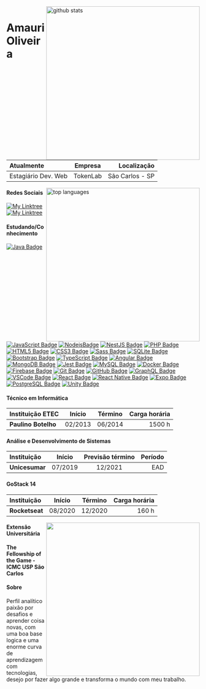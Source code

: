 <img align="right" width="400" src="https://github-readme-stats.vercel.app/api?username=amaurioliveiratokenlab&show_icons=true&theme=dark&count_private=true" alt="github stats" />

# Amauri Oliveira

| Atualmente  | Empresa | Localização|
:-- | :-: | --:
| Estagiário Dev. Web | TokenLab | São Carlos - SP|

<img align="right" width="400" src="https://github-readme-stats.vercel.app/api/top-langs/?username=amaurioliveiratokenlab&theme=dark" alt="top languages"/> 

#### Redes Sociais
[![My Linktree](https://img.shields.io/badge/-LinkTree-39E09B?style=for-the-badge&logo=linktree&logoColor=white&link=https://linktr.ee/amauri_oliveira)](https://linktr.ee/amauri_oliveira)
[![My Linktree](https://img.shields.io/badge/-OtherGitHub-181717?style=for-the-badge&logo=github&logoColor=white&link=https://github.com/AmauriOliveira)](https://github.com/AmauriOliveira)


#### Estudando/Conhecimento
[![Java Badge](https://img.shields.io/badge/-Java-007396?style=flat-square&logo=java)](#)
[![JavaScript Badge](https://img.shields.io/badge/-JavaScript-black?style=flat-square&logo=javascript)](#)
[![NodejsBadge](https://img.shields.io/badge/-Nodejs-339933?style=flat-square&logo=Node.js&logoColor=white)](#)
[![NestJS Badge](https://img.shields.io/badge/-NestJS-E0234E?style=flat-square&logo=nestjs&logoColor=white)](#)
[![PHP Badge](https://img.shields.io/badge/-PHP-777BB4?style=flat-square&logo=php&logoColor=white)](#)
[![HTML5 Badge](https://img.shields.io/badge/-HTML5-E34F26?style=flat-square&logo=html5&logoColor=white)](#)
[![CSS3 Badge](https://img.shields.io/badge/-CSS3-1572B6?style=flat-square&logo=css3)](#)
[![Sass Badge](https://img.shields.io/badge/-Sass-CC6699?style=flat-square&logo=sass&logoColor=white)](#)
[![SQLite Badge](https://img.shields.io/badge/-SQLite-003B57?style=flat-square&logo=sqlite&logoColor=white)](#)
[![Bootstrap Badge](https://img.shields.io/badge/-Bootstrap-563D7C?style=flat-square&logo=bootstrap)](#)
[![TypeScript Badge](https://img.shields.io/badge/-TypeScript-007ACC?style=flat-square&logo=typescript&logoColor=white)](#)
[![Angular Badge](https://img.shields.io/badge/-Angular-DD0031?style=flat-square&logo=angular)](#)
[![MongoDB Badge](https://img.shields.io/badge/-MongoDB-black?style=flat-square&logo=mongodb)](#)
[![Jest Badge](https://img.shields.io/badge/-Jest-C21325?style=flat-square&logo=jest&logoColor=white)](#)
[![MySQL Badge](https://img.shields.io/badge/-MySQL-4479A1?style=flat-square&logo=mysql&logoColor=white)](#)
[![Docker Badge](https://img.shields.io/badge/-Docker-2496ED?style=flat-square&logo=docker&logoColor=white)](#)
[![Firebase Badge](https://img.shields.io/badge/Firebase-FFCA28?style=flat-square&logo=firebase&logoColor=white)](#)
[![Git Badge](https://img.shields.io/badge/-Git-black?style=flat-square&logo=git)](#)
[![GitHub Badge](https://img.shields.io/badge/-GitHub-181717?style=flat-square&logo=github)](#)
[![GraphQL Badge](https://img.shields.io/badge/-GraphQL-E10098?style=flat-square&logo=GraphQL&logoColor=white)](#)
[![VSCode Badge](https://img.shields.io/badge/-VSCode-007ACC?style=flat-square&logo=visual-studio-code&logoColor=white)](#)
[![React Badge](https://img.shields.io/badge/-React-282c33?style=flat&logo=react&logoColor=61DAFB)](#)
[![React Native Badge](https://img.shields.io/badge/-React_Native-silver?&style=flat&logo=react&logoColor=61DAFB)](#)
[![Expo Badge](https://img.shields.io/badge/-Expo-4C35E3?&style=flat&logo=expo&logoColor=white)](#)
[![PostgreSQL Badge](https://img.shields.io/badge/-PostgreSQL-336791?style=flat-square&logo=postgresql&logoColor=white)](#)
[![Unity Badge](https://img.shields.io/badge/-Unity-000000?style=flat-square&logo=unity&logoColor=white)](#)

#### Técnico em Informática
| Instituição ETEC|Início|Término|Carga horária|
:-- | :-: | :-: | --:
|**Paulino Botelho**|02/2013|06/2014|1500 h|
 
#### Análise e Desenvolvimento de Sistemas
| Instituição|Início|Previsão término|Período|
:-- | :-: | :-: | --:
|**Unicesumar**|07/2019|12/2021|EAD|

#### GoStack 14
| Instituição|Início|Término|Carga horária|
:-- | :-: | :-: | --:
|**Rocketseat**|08/2020|12/2020|160 h|
 
  <img align="right" width="400" src="https://i2.wp.com/allhtaccess.info/wp-content/uploads/2018/03/programming.gif?fit=1281%2C716&ssl=1" />
 
#### Extensão Universitária
**The Fellowship of the Game - ICMC USP São Carlos**

#### Sobre
Perfil analítico paixão por desafios e aprender coisa novas, com uma boa base logica e uma enorme curva de aprendizagem com tecnologias, desejo por fazer algo grande e transforma o mundo com meu trabalho.
